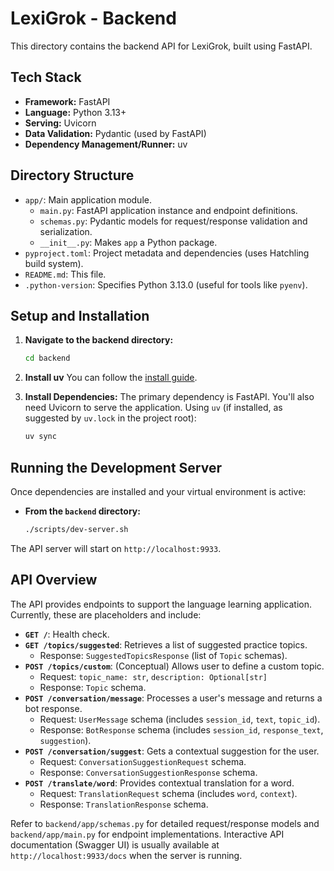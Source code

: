 # LexiGrok - Backend

This directory contains the backend API for LexiGrok, built using FastAPI.

## Tech Stack

-   **Framework:** FastAPI
-   **Language:** Python 3.13+
-   **Serving:** Uvicorn
-   **Data Validation:** Pydantic (used by FastAPI)
-   **Dependency Management/Runner:** uv

## Directory Structure

-   `app/`: Main application module.
    -   `main.py`: FastAPI application instance and endpoint definitions.
    -   `schemas.py`: Pydantic models for request/response validation and serialization.
    -   `__init__.py`: Makes `app` a Python package.
-   `pyproject.toml`: Project metadata and dependencies (uses Hatchling build system).
-   `README.md`: This file.
-   `.python-version`: Specifies Python 3.13.0 (useful for tools like `pyenv`).

## Setup and Installation

1.  **Navigate to the backend directory:**
    ```bash
    cd backend
    ```

2. **Install uv**
    You can follow the [install guide](https://docs.astral.sh/uv/getting-started/installation/). 

3.  **Install Dependencies:**
    The primary dependency is FastAPI. You'll also need Uvicorn to serve the application.
    Using `uv` (if installed, as suggested by `uv.lock` in the project root):
    ```bash
    uv sync
    ```

## Running the Development Server

Once dependencies are installed and your virtual environment is active:

-   **From the `backend` directory:**
    ```bash
    ./scripts/dev-server.sh
    ```
The API server will start on `http://localhost:9933`.

## API Overview

The API provides endpoints to support the language learning application. Currently, these are placeholders and include:

-   **`GET /`**: Health check.
-   **`GET /topics/suggested`**: Retrieves a list of suggested practice topics.
    -   Response: `SuggestedTopicsResponse` (list of `Topic` schemas).
-   **`POST /topics/custom`**: (Conceptual) Allows user to define a custom topic.
    -   Request: `topic_name: str`, `description: Optional[str]`
    -   Response: `Topic` schema.
-   **`POST /conversation/message`**: Processes a user's message and returns a bot response.
    -   Request: `UserMessage` schema (includes `session_id`, `text`, `topic_id`).
    -   Response: `BotResponse` schema (includes `session_id`, `response_text`, `suggestion`).
-   **`POST /conversation/suggest`**: Gets a contextual suggestion for the user.
    -   Request: `ConversationSuggestionRequest` schema.
    -   Response: `ConversationSuggestionResponse` schema.
-   **`POST /translate/word`**: Provides contextual translation for a word.
    -   Request: `TranslationRequest` schema (includes `word`, `context`).
    -   Response: `TranslationResponse` schema.

Refer to `backend/app/schemas.py` for detailed request/response models and `backend/app/main.py` for endpoint implementations. Interactive API documentation (Swagger UI) is usually available at `http://localhost:9933/docs` when the server is running.
